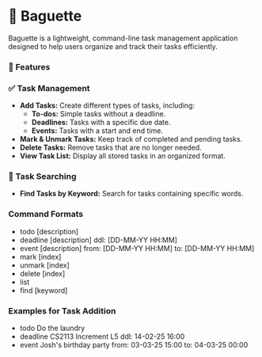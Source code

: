 # 🥖 Baguette

Baguette is a lightweight, command-line task management application designed to help users organize and track their tasks efficiently.

### 📌 Features

### ✅ Task Management
- **Add Tasks:** Create different types of tasks, including:
    - **To-dos:** Simple tasks without a deadline.
    - **Deadlines:** Tasks with a specific due date.
    - **Events:** Tasks with a start and end time.
- **Mark & Unmark Tasks:** Keep track of completed and pending tasks.
- **Delete Tasks:** Remove tasks that are no longer needed.
- **View Task List:** Display all stored tasks in an organized format.

### 🔎 Task Searching
- **Find Tasks by Keyword:** Search for tasks containing specific words.

### Command Formats
- todo [description]
- deadline [description] ddl: [DD-MM-YY HH:MM]
- event [description] from: [DD-MM-YY HH:MM] to: [DD-MM-YY HH:MM]
- mark [index]
- unmark [index]
- delete [index]
- list
- find [keyword]

### Examples for Task Addition
- todo Do the laundry
- deadline CS2113 Increment L5 ddl: 14-02-25 16:00
- event Josh's birthday party from: 03-03-25 15:00 to: 04-03-25 00:00